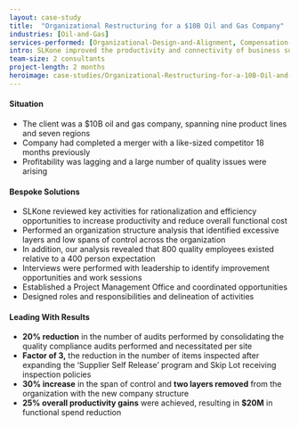 ```yaml
---
layout: case-study
title:  "Organizational Restructuring for a $10B Oil and Gas Company"
industries: [Oil-and-Gas]
services-performed: [Organizational-Design-and-Alignment, Compensation-and-Performance-Systems]
intro: SLKone improved the productivity and connectivity of business support functions by designing and aligning departmental structures within the organization
team-size: 2 consultants
project-length: 2 months
heroimage: case-studies/Organizational-Restructuring-for-a-10B-Oil-and-Gas-Company.jpg
---
```


#### Situation
- The client was a $10B oil and gas company, spanning nine product lines and seven regions
- Company had completed a merger with a like-sized competitor 18 months previously
- Profitability was lagging and a large number of quality issues were arising

#### Bespoke Solutions
- SLKone reviewed key activities for rationalization and efficiency opportunities to increase productivity and reduce overall functional cost
- Performed an organization structure analysis that identified excessive layers and low spans of control across the organization
- In addition, our analysis revealed that 800 quality employees existed relative to a 400 person expectation
- Interviews were performed with leadership to identify improvement opportunities and work sessions
- Established a Project Management Office and coordinated opportunities
- Designed roles and responsibilities and delineation of activities

#### Leading With Results
- **20% reduction** in the number of audits performed by consolidating the quality compliance audits performed and necessitated per site
- **Factor of 3,** the reduction in the number of items inspected after expanding the ‘Supplier Self Release’ program and Skip Lot receiving inspection policies
- **30% increase** in the span of control and **two layers removed** from the organization with the new company structure
- **25% overall productivity gains** were achieved, resulting in **$20M** in functional spend reduction

